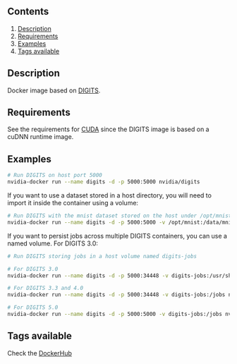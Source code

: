 ## Contents
1. [Description](#description)
1. [Requirements](#requirements)
1. [Examples](#examples)
1. [Tags available](#tags-available)

## Description
Docker image based on [DIGITS](https://github.com/NVIDIA/DIGITS).

## Requirements
See the requirements for [CUDA](CUDA#requirements) since the DIGITS image is based on a cuDNN runtime image.

## Examples

```sh
# Run DIGITS on host port 5000
nvidia-docker run --name digits -d -p 5000:5000 nvidia/digits
```
If you want to use a dataset stored in a host directory, you will need to import it inside the container using a volume:
```sh
# Run DIGITS with the mnist dataset stored on the host under /opt/mnist
nvidia-docker run --name digits -d -p 5000:5000 -v /opt/mnist:/data/mnist nvidia/digits
```

If you want to persist jobs across multiple DIGITS containers, you can use a named volume. For DIGITS 3.0:
```sh
# Run DIGITS storing jobs in a host volume named digits-jobs

# For DIGITS 3.0
nvidia-docker run --name digits -d -p 5000:34448 -v digits-jobs:/usr/share/digits/digits/jobs nvidia/digits:3.0

# For DIGITS 3.3 and 4.0
nvidia-docker run --name digits -d -p 5000:34448 -v digits-jobs:/jobs nvidia/digits:4.0

# For DIGITS 5.0
nvidia-docker run --name digits -d -p 5000:5000 -v digits-jobs:/jobs nvidia/digits:5.0
```

## Tags available
Check the [DockerHub](https://hub.docker.com/r/nvidia/digits/)

